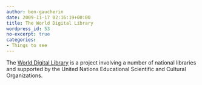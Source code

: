 ```yaml
---
author: ben-gaucherin
date: 2009-11-17 02:16:19+00:00
title: The World Digital Library
wordpress_id: 53
no-excerpt: true
categories:
- Things to see
---
```


The [World Digital Library](http://www.wdl.org/en/) is a project involving a number of national libraries and supported by the United Nations Educational Scientific and Cultural Organizations.
